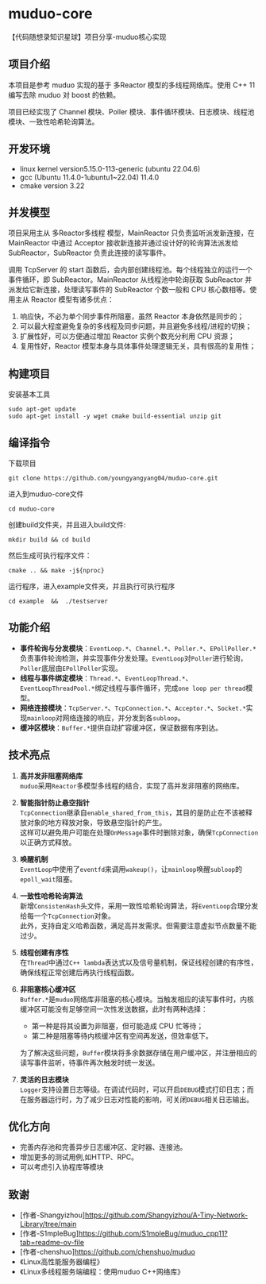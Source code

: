# muduo-core

【代码随想录知识星球】项目分享-muduo核心实现
## 项目介绍

本项目是参考 muduo 实现的基于 多Reactor 模型的多线程网络库。使用 C++ 11 编写去除 muduo 对 boost 的依赖。

项目已经实现了 Channel 模块、Poller 模块、事件循环模块、日志模块、线程池模块、一致性哈希轮询算法。

## 开发环境

* linux kernel version5.15.0-113-generic (ubuntu 22.04.6)
* gcc (Ubuntu 11.4.0-1ubuntu1~22.04) 11.4.0
* cmake version 3.22

## 并发模型

项目采用主从 多Reactor多线程 模型，MainReactor 只负责监听派发新连接，在 MainReactor 中通过 Acceptor 接收新连接并通过设计好的轮询算法派发给 SubReactor，SubReactor 负责此连接的读写事件。

调用 TcpServer 的 start 函数后，会内部创建线程池。每个线程独立的运行一个事件循环，即 SubReactor。MainReactor 从线程池中轮询获取 SubReactor 并派发给它新连接，处理读写事件的 SubReactor 个数一般和 CPU 核心数相等。使用主从 Reactor 模型有诸多优点：

1. 响应快，不必为单个同步事件所阻塞，虽然 Reactor 本身依然是同步的；
2. 可以最大程度避免复杂的多线程及同步问题，并且避免多线程/进程的切换；
3. 扩展性好，可以方便通过增加 Reactor 实例个数充分利用 CPU 资源；
4. 复用性好，Reactor 模型本身与具体事件处理逻辑无关，具有很高的复用性；

## 构建项目

安装基本工具

```shell
sudo apt-get update
sudo apt-get install -y wget cmake build-essential unzip git
```


## 编译指令

下载项目

```shell
git clone https://github.com/youngyangyang04/muduo-core.git
```

进入到muduo-core文件
```shell
cd muduo-core
```

创建build文件夹，并且进入build文件:
```shell
mkdir build && cd build
```

然后生成可执行程序文件：
```shell
cmake .. && make -j${nproc}
```

运行程序，进入example文件夹，并且执行可执行程序
```shell
cd example  &&  ./testserver
```


## 功能介绍

- **事件轮询与分发模块**：`EventLoop.*`、`Channel.*`、`Poller.*`、`EPollPoller.*`负责事件轮询检测，并实现事件分发处理。`EventLoop`对`Poller`进行轮询，`Poller`底层由`EPollPoller`实现。
- **线程与事件绑定模块**：`Thread.*`、`EventLoopThread.*`、`EventLoopThreadPool.*`绑定线程与事件循环，完成`one loop per thread`模型。
- **网络连接模块**：`TcpServer.*`、`TcpConnection.*`、`Acceptor.*`、`Socket.*`实现`mainloop`对网络连接的响应，并分发到各`subloop`。
- **缓冲区模块**：`Buffer.*`提供自动扩容缓冲区，保证数据有序到达。

## 技术亮点

1. **高并发非阻塞网络库**  
   `muduo`采用`Reactor`多模型多线程的结合，实现了高并发非阻塞的网络库。

2. **智能指针防止悬空指针**  
   `TcpConnection`继承自`enable_shared_from_this`，其目的是防止在不该被释放对象的地方释放对象，导致悬空指针的产生。  
   这样可以避免用户可能在处理`OnMessage`事件时删除对象，确保`TcpConnection`以正确方式释放。

3. **唤醒机制**  
   `EventLoop`中使用了`eventfd`来调用`wakeup()`，让`mainloop`唤醒`subloop`的`epoll_wait`阻塞。

4. **一致性哈希轮询算法**  
   新增`ConsistenHash`头文件，采用一致性哈希轮询算法，将`EventLoop`合理分发给每一个`TcpConnection`对象。  
   此外，支持自定义哈希函数，满足高并发需求。但需要注意虚拟节点数量不能过少。

5. **线程创建有序性**  
   在`Thread`中通过`C++ lambda`表达式以及信号量机制，保证线程创建的有序性，确保线程正常创建后再执行线程函数。

6. **非阻塞核心缓冲区**  
   `Buffer.*`是`muduo`网络库非阻塞的核心模块。当触发相应的读写事件时，内核缓冲区可能没有足够空间一次性发送数据，此时有两种选择：  
   - 第一种是将其设置为非阻塞，但可能造成 CPU 忙等待；  
   - 第二种是阻塞等待内核缓冲区有空间再发送，但效率低下。  

   为了解决这些问题，`Buffer`模块将多余数据存储在用户缓冲区，并注册相应的读写事件监听，待事件再次触发时统一发送。

7. **灵活的日志模块**  
   `Logger`支持设置日志等级。在调试代码时，可以开启`DEBUG`模式打印日志；而在服务器运行时，为了减少日志对性能的影响，可关闭`DEBUG`相关日志输出。


## 优化方向

- 完善内存池和完善异步日志缓冲区、定时器、连接池。
- 增加更多的测试用例,如HTTP、RPC。
- 可以考虑引入协程库等模块

## 致谢

- [作者-Shangyizhou]https://github.com/Shangyizhou/A-Tiny-Network-Library/tree/main
- [作者-S1mpleBug]https://github.com/S1mpleBug/muduo_cpp11?tab=readme-ov-file
- [作者-chenshuo]https://github.com/chenshuo/muduo
- 《Linux高性能服务器编程》
- 《Linux多线程服务端编程：使用muduo C++网络库》
